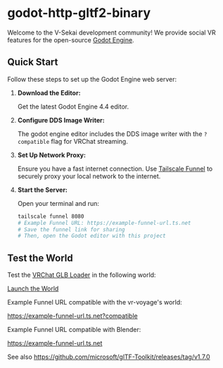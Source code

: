 # godot-http-gltf2-binary

Welcome to the V-Sekai development community! We provide social VR features for the open-source [Godot Engine](https://godotengine.org/).

## Quick Start

Follow these steps to set up the Godot Engine web server:

1. **Download the Editor:**

   Get the latest Godot Engine 4.4 editor.

2. **Configure DDS Image Writer:**

   The godot engine editor includes the DDS image writer with the `?compatible` flag for VRChat streaming.

3. **Set Up Network Proxy:**

   Ensure you have a fast internet connection. Use [Tailscale Funnel](https://tailscale.com/kb/1223/funnel) to securely proxy your local network to the internet.

4. **Start the Server:**

   Open your terminal and run:

   ```bash
   tailscale funnel 8080
   # Example Funnel URL: https://example-funnel-url.ts.net
   # Save the funnel link for sharing
   # Then, open the Godot editor with this project
   ```

## Test the World

Test the [VRChat GLB Loader](https://github.com/vr-voyage/vrchat-glb-loader) in the following world:

[Launch the World](https://vrchat.com/home/launch?worldId=wrld_a74abb7d-a423-44bb-a7ea-3bc5e8281dde)

Example Funnel URL compatible with the vr-voyage's world:

https://example-funnel-url.ts.net?compatible

Example Funnel URL compatible with Blender:

https://example-funnel-url.ts.net

See also https://github.com/microsoft/glTF-Toolkit/releases/tag/v1.7.0

